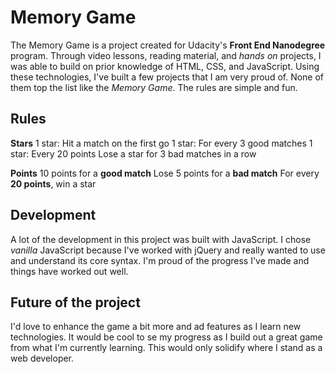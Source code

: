 # Memory Game

The Memory Game is a project created for Udacity's **Front End Nanodegree** program. Through video lessons, reading material, and *hands on* projects, I was able to build on prior knowledge of HTML, CSS, and JavaScript. Using these technologies, I've built a few projects that I am very proud of. None of them top the list like the *Memory Game*. The rules are simple and fun.

## Rules

**Stars**
1 star: Hit a match on the first go
1 star: For every 3 good matches
1 star: Every 20 points
Lose a star for 3 bad matches in a row

**Points**
10 points for a **good match**
Lose 5 points for a **bad match**
For every **20 points**, win a star

## Development
A lot of the development in this project was built with JavaScript. I chose *vanilla* JavaScript because I've worked with jQuery and really wanted to use and understand its core syntax. I'm proud of the progress I've made and things have worked out well.

## Future of the project
I'd love to enhance the game a bit more and ad features as I learn new technologies. It would be cool to se my progress as I build out a great game from what I'm currently learning. This would only solidify where I stand as a web developer.
